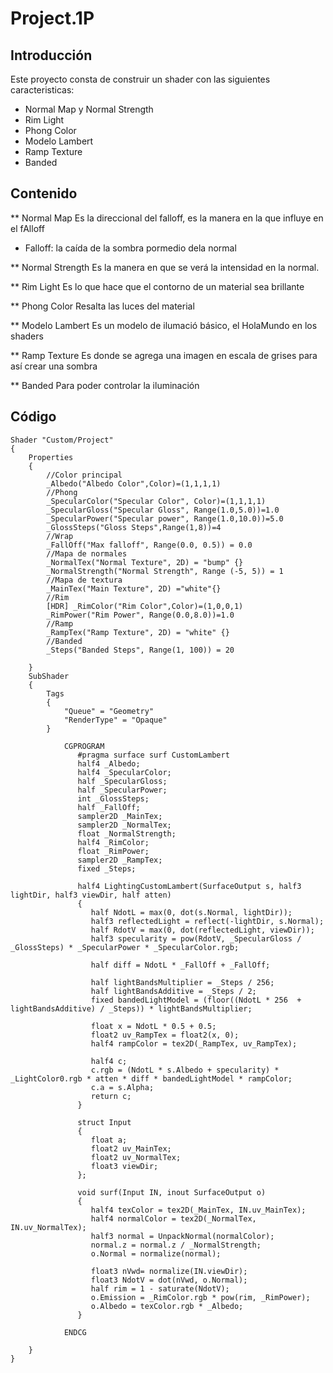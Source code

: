 ﻿# Project.1P

## Introducción
Este proyecto consta de construir un shader con las siguientes caracteristicas:
 * Normal Map y Normal Strength
 * Rim Light
 * Phong Color
 * Modelo Lambert
 * Ramp Texture
 * Banded

## Contenido
** Normal Map
Es la direccional del falloff, es la manera en la que influye en el fAlloff
   * Falloff: la caída de la sombra pormedio dela normal

** Normal Strength
Es la manera en que se verá la intensidad en la normal.

** Rim Light
Es lo que hace que el contorno de un material sea brillante

** Phong Color
Resalta las luces del material 

** Modelo Lambert 
Es un modelo de ilumació básico, el HolaMundo en los shaders

** Ramp Texture 
Es donde se agrega una imagen en escala de grises para así crear una sombra

** Banded
Para poder controlar la iluminación

## Código

```
Shader "Custom/Project"
{
    Properties
    {
        //Color principal
        _Albedo("Albedo Color",Color)=(1,1,1,1)
        //Phong
        _SpecularColor("Specular Color", Color)=(1,1,1,1)
        _SpecularGloss("Specular Gloss", Range(1.0,5.0))=1.0
        _SpecularPower("Specular power", Range(1.0,10.0))=5.0
        _GlossSteps("Gloss Steps",Range(1,8))=4
        //Wrap
        _FallOff("Max falloff", Range(0.0, 0.5)) = 0.0
        //Mapa de normales
        _NormalTex("Normal Texture", 2D) = "bump" {}
        _NormalStrength("Normal Strength", Range (-5, 5)) = 1
        //Mapa de textura
        _MainTex("Main Texture", 2D) ="white"{}
        //Rim
        [HDR] _RimColor("Rim Color",Color)=(1,0,0,1)
        _RimPower("Rim Power", Range(0.0,8.0))=1.0
        //Ramp
        _RampTex("Ramp Texture", 2D) = "white" {}
        //Banded
        _Steps("Banded Steps", Range(1, 100)) = 20

    }
    SubShader
    {
        Tags
        {
            "Queue" = "Geometry"
            "RenderType" = "Opaque"
        }

            CGPROGRAM
               #pragma surface surf CustomLambert
               half4 _Albedo;
               half4 _SpecularColor;
               half _SpecularGloss;
               half _SpecularPower;
               int _GlossSteps;
               half _FallOff;
               sampler2D _MainTex;
               sampler2D _NormalTex;
               float _NormalStrength;
               half4 _RimColor;
               float _RimPower;
               sampler2D _RampTex;
               fixed _Steps;

               half4 LightingCustomLambert(SurfaceOutput s, half3 lightDir, half3 viewDir, half atten)
               {
                  half NdotL = max(0, dot(s.Normal, lightDir));
                  half3 reflectedLight = reflect(-lightDir, s.Normal);
                  half RdotV = max(0, dot(reflectedLight, viewDir));
                  half3 specularity = pow(RdotV, _SpecularGloss / _GlossSteps) * _SpecularPower * _SpecularColor.rgb;

                  half diff = NdotL * _FallOff + _FallOff;

                  half lightBandsMultiplier = _Steps / 256;
                  half lightBandsAdditive = _Steps / 2;
                  fixed bandedLightModel = (floor((NdotL * 256  + lightBandsAdditive) / _Steps)) * lightBandsMultiplier;

                  float x = NdotL * 0.5 + 0.5;
                  float2 uv_RampTex = float2(x, 0);
                  half4 rampColor = tex2D(_RampTex, uv_RampTex);

                  half4 c;
                  c.rgb = (NdotL * s.Albedo + specularity) * _LightColor0.rgb * atten * diff * bandedLightModel * rampColor;
                  c.a = s.Alpha;
                  return c;
               }

               struct Input
               {
                  float a;
                  float2 uv_MainTex;
                  float2 uv_NormalTex;
                  float3 viewDir;
               };

               void surf(Input IN, inout SurfaceOutput o)
               {
                  half4 texColor = tex2D(_MainTex, IN.uv_MainTex);
                  half4 normalColor = tex2D(_NormalTex, IN.uv_NormalTex);
                  half3 normal = UnpackNormal(normalColor);
                  normal.z = normal.z / _NormalStrength;
                  o.Normal = normalize(normal);

                  float3 nVwd= normalize(IN.viewDir);
                  float3 NdotV = dot(nVwd, o.Normal);
                  half rim = 1 - saturate(NdotV);
                  o.Emission = _RimColor.rgb * pow(rim, _RimPower);
                  o.Albedo = texColor.rgb * _Albedo;
               }

            ENDCG
        
    }
}
```
